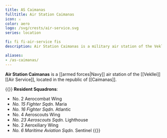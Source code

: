 ```yaml
---
title: AS Caimanas
fulltitle: Air Station Caimanas
icon: ⚔️
color: aero
logo: /svg/crests/air-service.svg
series: location

fi: fi fi-air-service fis
description: Air Station Caimanas is a military air station of the Vekllei Air Service, located in the republic of Caimanas.

aliases:
- /as-caimanas/
---
```

**Air Station Caimanas** is a [[armed forces|Navy]] air station of the [[Vekllei]] [[Air Service]], located in the republic of [[Caimanas]].

{{<note table>}}
**Resident Squadrons**:

* No. 2 Aerocombat Wing
* *No. 15 Fighter Sqdn.* Maria
* *No. 16 Fighter Sqdn.* Atlantic
* No. 4 Aeroscouts Wing
* *No. 23 Aeroscouts Sqdn.* Lighthouse
* No. 2 Aeroxiliary Wing
* *No. 6 Maritime Aviation Sqdn.* Sentinel
{{</note>}}

